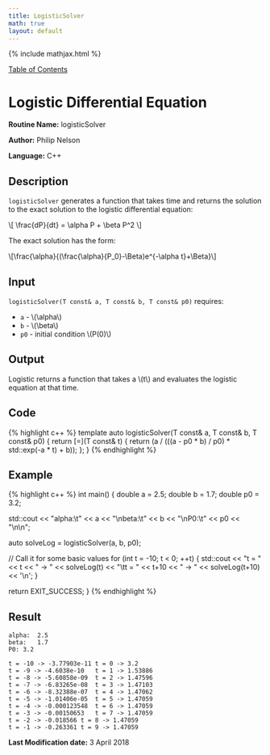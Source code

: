 ```yaml
---
title: LogisticSolver
math: true
layout: default
---
```


{% include mathjax.html %}

<a href="https://philipnelson5.github.io/MATH5620/SoftwareManual"> Table of Contents </a>
# Logistic Differential Equation

**Routine Name:** logisticSolver

**Author:** Philip Nelson

**Language:** C++

## Description

`logisticSolver` generates a function that takes time and returns the solution to the exact solution to the logistic differential equation:

\\[ \frac{dP}{dt} = \alpha P + \beta P^2 \\]

The exact solution has the form:

\\[\frac{\alpha}{(\frac{\alpha}{P_0}-\Beta)e^{-\alpha t}+\Beta}\\]

## Input

`logisticSolver(T const& a, T const& b, T const& p0)` requires:
* `a` - \\(\alpha\\)
* `b` - \\(\beta\\)
* `p0` - initial condition \\(P(0)\\)

## Output

Logistic returns a function that takes a \\(t\\) and evaluates the logistic equation at that time.

## Code
{% highlight c++ %}
template <typename T>
auto logisticSolver(T const& a, T const& b, T const& p0)
{
  return [=](T const& t) {
    return (a / (((a - p0 * b) / p0) * std::exp(-a * t) + b));
  };
}
{% endhighlight %}

## Example
{% highlight c++ %}
int main()
{
  double a = 2.5;
  double b = 1.7;
  double p0 = 3.2;

  std::cout << "alpha:\t" << a << "\nbeta:\t" << b << "\nP0:\t" << p0 << "\n\n";

   auto solveLog = logisticSolver(a, b, p0);

  // Call it for some basic values
  for (int t = -10; t < 0; ++t) {
    std::cout << "t = " << t << " -> " << solveLog(t)
      << "\tt = " << t+10 << " -> " << solveLog(t+10) << '\n';
  }

  return EXIT_SUCCESS;
}
{% endhighlight %}

## Result
```
alpha:	2.5
beta:	1.7
P0:	3.2

t = -10 -> -3.77903e-11	t = 0 -> 3.2
t = -9 -> -4.6038e-10	t = 1 -> 1.53886
t = -8 -> -5.60858e-09	t = 2 -> 1.47596
t = -7 -> -6.83265e-08	t = 3 -> 1.47103
t = -6 -> -8.32388e-07	t = 4 -> 1.47062
t = -5 -> -1.01406e-05	t = 5 -> 1.47059
t = -4 -> -0.000123548	t = 6 -> 1.47059
t = -3 -> -0.00150653	t = 7 -> 1.47059
t = -2 -> -0.018566	t = 8 -> 1.47059
t = -1 -> -0.263361	t = 9 -> 1.47059
```

**Last Modification date:** 3 April 2018
